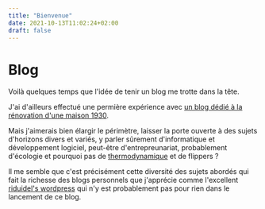 ```yaml
---
title: "Bienvenue" 
date: 2021-10-13T11:02:24+02:00 
draft: false
---
```


# Blog

Voilà quelques temps que l'idée de tenir un blog me trotte dans la tête.

J'ai d'ailleurs effectué une permière expérience avec [un blog dédié à la rénovation d'une maison 1930](https://michmisch.wordpress.com/).

Mais j'aimerais bien élargir le périmètre, laisser la porte ouverte à des sujets d'horizons divers et variés, y parler sûrement d'informatique et développement logiciel, peut-être d'entrepreunariat, probablement d'écologie et pourquoi pas de [thermodynamique](https://www.editionsparole.fr/produit/thermodynamique-de-levolution-un-essai-de-thermo-bio-sociologie-2/) et de flippers ?

Il me semble que c'est précisément cette diversité des sujets abordés qui fait la richesse des blogs personnels que j'apprécie comme l'excellent [riduidel's wordpress](https://riduidel.wordpress.com/) qui n'y est probablement pas pour rien dans le lancement de ce blog.